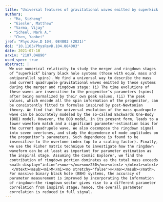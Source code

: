 ```yaml
---
title: "Universal features of gravitational waves emitted by superkick binary black hole systems"
authors:
  - "Ma, Sizheng"
  - "Giesler, Matthew"
  - "Varma, Vijay"
  - "Scheel, Mark A."
  - "Chen, Yanbei"
jref: "Phys.Rev.D 104, 084003 (2021)"
doi: "10.1103/PhysRevD.104.084003"
date: 2021-07-10
arxiv: "2107.04890"
used_spec: true
abstract: |
  We use numerical relativity to study the merger and ringdown stages
  of “superkick” binary black hole systems (those with equal mass and
  antiparallel spins). We find a universal way to describe the mass
  and current quadrupole gravitational waves emitted by these systems
  during the merger and ringdown stage: (i) The time evolutions of
  these waves are insensitive to the progenitor’s parameters (spins)
  after being normalized by their own peak values. (ii) The peak
  values, which encode all the spin information of the progenitor, can
  be consistently fitted to formulas inspired by post-Newtonian
  theory. We find that the universal evolution of the mass quadrupole
  wave can be accurately modeled by the so-called Backwards One-Body
  (BOB) model. However, the BOB model, in its present form, leads to a
  lower waveform match and a significant parameter-estimation bias for
  the current quadrupole wave. We also decompose the ringdown signal
  into seven overtones, and study the dependence of mode amplitudes on
  the progenitor’s parameters. Such dependence is found to be
  insensitive to the overtone index (up to a scaling factor). Finally,
  we use the Fisher matrix technique to investigate how the ringdown
  waveform can be at least as important for parameter estimation as
  the inspiral stage. Assuming the Cosmic Explorer, we find the
  contribution of ringdown portion dominates as the total mass exceeds
  <math display="inline"><mo>∼</mo><mn>250</mn><mtext> </mtext><mtext>
   </mtext><msub><mi>M</mi><mo stretchy="false">⊙</mo></msub></math>.
  For massive binary black hole (BBH) systems, the accuracy of
  parameter measurement is improved by incorporating the information
  of ringdown—the ringdown sector gives rise to a different parameter
  correlation from inspiral stage; hence, the overall parameter
  correlation is reduced in full signal.
---
```

